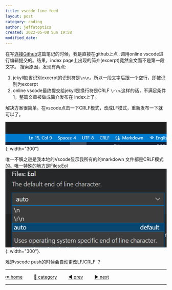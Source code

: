 ```yaml
---
title: vscode line feed 
layout: post
category: coding
author: jeffatoptics
created: 2022-05-08 Sun 19:58
modified_date:
---
```

在写[连接Github](./2022-05-08-github-connection.md)这篇笔记的时候，我是直接在github上点<kbd>.</kbd>调用online vscode进行编辑提交的。结果，index page上出现的简介(excerpt)竟然全文而不是第一段文字。
搜索原因，发现有两点:
1) jekyll缺省识别excerpt的识别符是`\n\n`。所以一段文字后跟一个空行，即被识别为excerpt
2) online vscode最终提交给jekyll是换行符是CRLF `\r\n`.这样的话，不满足条件1，整篇文章被做成简介发布在 index上了。

解决方案很简单。在vscode点击一下CRLF模式，改成LF模式，重新发布一下就可以了。

![CRLF vs LF](../assets/20220508/2022-05-08-20-34-10.png){: width="300"}

唯一不解之谜是我本地的Vscode显示我所有的的markdown 文件都是CRLF模式的。唯一特殊的地方是Files:Eol
![](../assets/20220508/2022-05-08-20-38-30.png){: width="300"}. 

难道vscode push的时候会自动更改LF/CRLF ？

---

[⏮ home](../index.md) &nbsp; &nbsp; &nbsp; &nbsp; [🔀 category](../category.md) &nbsp; &nbsp; &nbsp; &nbsp; [◀️ prev](./2022-05-08-github-connection.md) &nbsp; &nbsp; &nbsp; &nbsp; [▶️ next]()

---

